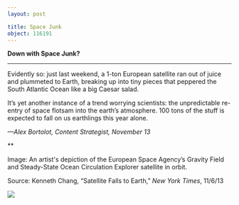 ```yaml
---
layout: post

title: Space Junk
object: 116191
---
```

**Down with Space Junk?**

****

Evidently so: just last weekend, a 1-ton European satellite ran out of juice and plummeted to Earth, breaking up into tiny pieces that peppered the South Atlantic Ocean like a big Caesar salad.

It’s yet another instance of a trend worrying scientists: the unpredictable re-entry of space flotsam into the earth’s atmosphere. 100 tons of the stuff is expected to fall on us earthlings this year alone. 

*—Alex Bortolot, Content Strategist, November 13*

**

Image: An artist's depiction of the European Space Agency’s Gravity Field and Steady-State Ocean Circulation Explorer satellite in orbit.

Source: Kenneth Chang, “Satellite Falls to Earth,” *New York Times*, 11/6/13 

![]({{siteurl.base}}/images/13-11-13_2013.19_SpacejunkEDIT-1.jpeg)
